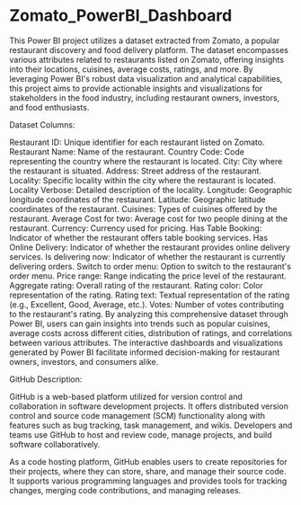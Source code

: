 # Zomato_PowerBI_Dashboard
This Power BI project utilizes a dataset extracted from Zomato, a popular restaurant discovery and food delivery platform. The dataset encompasses various attributes related to restaurants listed on Zomato, offering insights into their locations, cuisines, average costs, ratings, and more. By leveraging Power BI's robust data visualization and analytical capabilities, this project aims to provide actionable insights and visualizations for stakeholders in the food industry, including restaurant owners, investors, and food enthusiasts.

Dataset Columns:

Restaurant ID: Unique identifier for each restaurant listed on Zomato.
Restaurant Name: Name of the restaurant.
Country Code: Code representing the country where the restaurant is located.
City: City where the restaurant is situated.
Address: Street address of the restaurant.
Locality: Specific locality within the city where the restaurant is located.
Locality Verbose: Detailed description of the locality.
Longitude: Geographic longitude coordinates of the restaurant.
Latitude: Geographic latitude coordinates of the restaurant.
Cuisines: Types of cuisines offered by the restaurant.
Average Cost for two: Average cost for two people dining at the restaurant.
Currency: Currency used for pricing.
Has Table Booking: Indicator of whether the restaurant offers table booking services.
Has Online Delivery: Indicator of whether the restaurant provides online delivery services.
Is delivering now: Indicator of whether the restaurant is currently delivering orders.
Switch to order menu: Option to switch to the restaurant's order menu.
Price range: Range indicating the price level of the restaurant.
Aggregate rating: Overall rating of the restaurant.
Rating color: Color representation of the rating.
Rating text: Textual representation of the rating (e.g., Excellent, Good, Average, etc.).
Votes: Number of votes contributing to the restaurant's rating.
By analyzing this comprehensive dataset through Power BI, users can gain insights into trends such as popular cuisines, average costs across different cities, distribution of ratings, and correlations between various attributes. The interactive dashboards and visualizations generated by Power BI facilitate informed decision-making for restaurant owners, investors, and consumers alike.

GitHub Description:

GitHub is a web-based platform utilized for version control and collaboration in software development projects. It offers distributed version control and source code management (SCM) functionality along with features such as bug tracking, task management, and wikis. Developers and teams use GitHub to host and review code, manage projects, and build software collaboratively.

As a code hosting platform, GitHub enables users to create repositories for their projects, where they can store, share, and manage their source code. It supports various programming languages and provides tools for tracking changes, merging code contributions, and managing releases.
